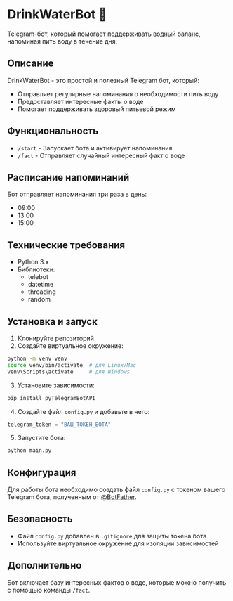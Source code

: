 # DrinkWaterBot 🚰

Telegram-бот, который помогает поддерживать водный баланс, напоминая пить воду в течение дня.

## Описание
DrinkWaterBot - это простой и полезный Telegram бот, который:
- Отправляет регулярные напоминания о необходимости пить воду
- Предоставляет интересные факты о воде
- Помогает поддерживать здоровый питьевой режим

## Функциональность
- `/start` - Запускает бота и активирует напоминания
- `/fact` - Отправляет случайный интересный факт о воде

## Расписание напоминаний
Бот отправляет напоминания три раза в день:
- 09:00
- 13:00
- 15:00

## Технические требования
- Python 3.x
- Библиотеки:
  - telebot
  - datetime
  - threading
  - random

## Установка и запуск
1. Клонируйте репозиторий
2. Создайте виртуальное окружение:
```bash
python -m venv venv
source venv/bin/activate  # для Linux/Mac
venv\Scripts\activate     # для Windows
```
3. Установите зависимости:
```bash
pip install pyTelegramBotAPI
```
4. Создайте файл `config.py` и добавьте в него:
```python
telegram_token = "ВАШ_ТОКЕН_БОТА"
```
5. Запустите бота:
```bash
python main.py
```

## Конфигурация
Для работы бота необходимо создать файл `config.py` с токеном вашего Telegram бота, полученным от [@BotFather](https://t.me/BotFather).

## Безопасность
- Файл `config.py` добавлен в `.gitignore` для защиты токена бота
- Используйте виртуальное окружение для изоляции зависимостей

## Дополнительно
Бот включает базу интересных фактов о воде, которые можно получить с помощью команды `/fact`.
